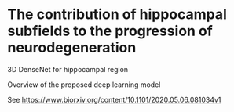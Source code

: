 # The contribution of hippocampal subfields to the progression of neurodegeneration
3D DenseNet for hippocampal region




Overview of the proposed deep learning model

See https://www.biorxiv.org/content/10.1101/2020.05.06.081034v1
